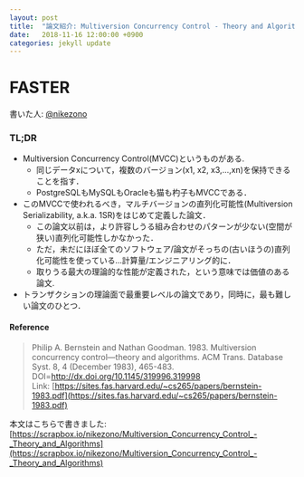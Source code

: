 ```yaml
---
layout: post
title:  "論文紹介: Multiversion Concurrency Control - Theory and Algorithms"
date:   2018-11-16 12:00:00 +0900
categories: jekyll update
---
```


# FASTER

書いた人: [@nikezono](http://github.com/nikezono)<br>

### TL;DR
- Multiversion Concurrency Control(MVCC)というものがある.
    - 同じデータxについて，複数のバージョン(x1, x2, x3,...,xn)を保持できることを指す．
    - PostgreSQLもMySQLもOracleも猫も杓子もMVCCである．
- このMVCCで使われるべき，マルチバージョンの直列化可能性(Multiversion Serializability, a.k.a. 1SR)をはじめて定義した論文．
    - この論文以前は，より許容しうる組み合わせのパターンが少ない(空間が狭い)直列化可能性しかなかった．
    - ただ，未だにほぼ全てのソフトウェア/論文がそっちの(古いほうの)直列化可能性を使っている...計算量/エンジニアリング的に．
    - 取りうる最大の理論的な性能が定義された，という意味では価値のある論文.
- トランザクションの理論面で最重要レベルの論文であり，同時に，最も難しい論文のひとつ．


#### Reference
>Philip A. Bernstein and Nathan Goodman. 1983. Multiversion concurrency control—theory and algorithms. ACM Trans. Database Syst. 8, 4 (December 1983), 465-483. DOI=http://dx.doi.org/10.1145/319996.319998 <br>
Link: [https://sites.fas.harvard.edu/~cs265/papers/bernstein-1983.pdf](https://sites.fas.harvard.edu/~cs265/papers/bernstein-1983.pdf)<br>

本文はこちらで書きました:[https://scrapbox.io/nikezono/Multiversion_Concurrency_Control_-_Theory_and_Algorithms](https://scrapbox.io/nikezono/Multiversion_Concurrency_Control_-_Theory_and_Algorithms)
